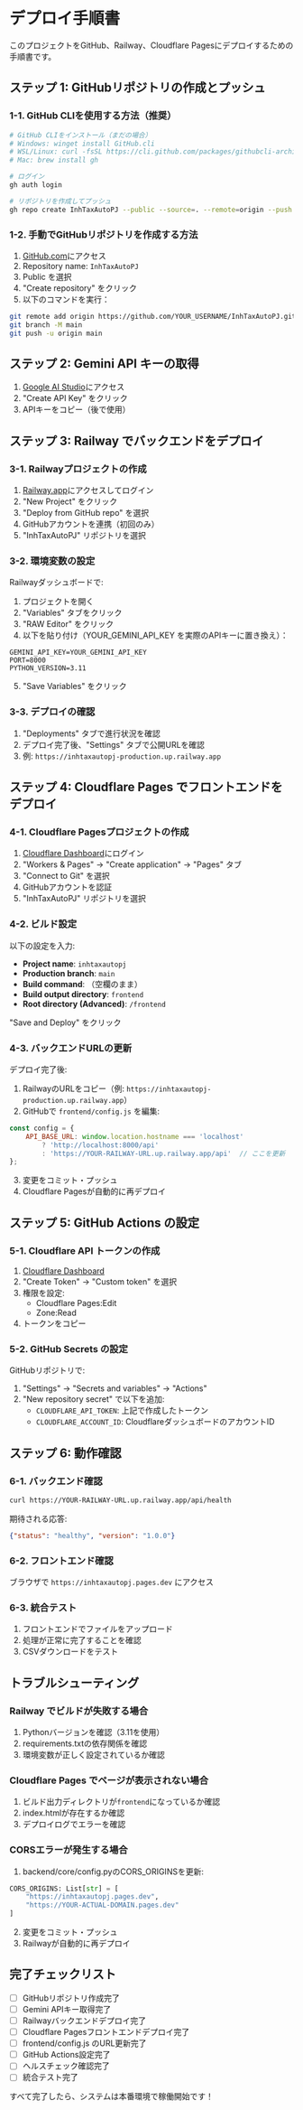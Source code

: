 # デプロイ手順書

このプロジェクトをGitHub、Railway、Cloudflare Pagesにデプロイするための手順書です。

## ステップ 1: GitHubリポジトリの作成とプッシュ

### 1-1. GitHub CLIを使用する方法（推奨）

```bash
# GitHub CLIをインストール（まだの場合）
# Windows: winget install GitHub.cli
# WSL/Linux: curl -fsSL https://cli.github.com/packages/githubcli-archive-keyring.gpg | sudo dd of=/usr/share/keyrings/githubcli-archive-keyring.gpg
# Mac: brew install gh

# ログイン
gh auth login

# リポジトリを作成してプッシュ
gh repo create InhTaxAutoPJ --public --source=. --remote=origin --push
```

### 1-2. 手動でGitHubリポジトリを作成する方法

1. [GitHub.com](https://github.com/new)にアクセス
2. Repository name: `InhTaxAutoPJ`
3. Public を選択
4. "Create repository" をクリック
5. 以下のコマンドを実行：

```bash
git remote add origin https://github.com/YOUR_USERNAME/InhTaxAutoPJ.git
git branch -M main
git push -u origin main
```

## ステップ 2: Gemini API キーの取得

1. [Google AI Studio](https://makersuite.google.com/app/apikey)にアクセス
2. "Create API Key" をクリック
3. APIキーをコピー（後で使用）

## ステップ 3: Railway でバックエンドをデプロイ

### 3-1. Railwayプロジェクトの作成

1. [Railway.app](https://railway.app/)にアクセスしてログイン
2. "New Project" をクリック
3. "Deploy from GitHub repo" を選択
4. GitHubアカウントを連携（初回のみ）
5. "InhTaxAutoPJ" リポジトリを選択

### 3-2. 環境変数の設定

Railwayダッシュボードで:

1. プロジェクトを開く
2. "Variables" タブをクリック
3. "RAW Editor" をクリック
4. 以下を貼り付け（YOUR_GEMINI_API_KEY を実際のAPIキーに置き換え）：

```env
GEMINI_API_KEY=YOUR_GEMINI_API_KEY
PORT=8000
PYTHON_VERSION=3.11
```

5. "Save Variables" をクリック

### 3-3. デプロイの確認

1. "Deployments" タブで進行状況を確認
2. デプロイ完了後、"Settings" タブで公開URLを確認
3. 例: `https://inhtaxautopj-production.up.railway.app`

## ステップ 4: Cloudflare Pages でフロントエンドをデプロイ

### 4-1. Cloudflare Pagesプロジェクトの作成

1. [Cloudflare Dashboard](https://dash.cloudflare.com/)にログイン
2. "Workers & Pages" → "Create application" → "Pages" タブ
3. "Connect to Git" を選択
4. GitHubアカウントを認証
5. "InhTaxAutoPJ" リポジトリを選択

### 4-2. ビルド設定

以下の設定を入力:

- **Project name**: `inhtaxautopj`
- **Production branch**: `main`
- **Build command**: （空欄のまま）
- **Build output directory**: `frontend`
- **Root directory (Advanced)**: `/frontend`

"Save and Deploy" をクリック

### 4-3. バックエンドURLの更新

デプロイ完了後:

1. RailwayのURLをコピー（例: `https://inhtaxautopj-production.up.railway.app`）
2. GitHubで `frontend/config.js` を編集:

```javascript
const config = {
    API_BASE_URL: window.location.hostname === 'localhost'
        ? 'http://localhost:8000/api'
        : 'https://YOUR-RAILWAY-URL.up.railway.app/api'  // ここを更新
};
```

3. 変更をコミット・プッシュ
4. Cloudflare Pagesが自動的に再デプロイ

## ステップ 5: GitHub Actions の設定

### 5-1. Cloudflare API トークンの作成

1. [Cloudflare Dashboard](https://dash.cloudflare.com/profile/api-tokens)
2. "Create Token" → "Custom token" を選択
3. 権限を設定:
   - Cloudflare Pages:Edit
   - Zone:Read
4. トークンをコピー

### 5-2. GitHub Secrets の設定

GitHubリポジトリで:

1. "Settings" → "Secrets and variables" → "Actions"
2. "New repository secret" で以下を追加:
   - `CLOUDFLARE_API_TOKEN`: 上記で作成したトークン
   - `CLOUDFLARE_ACCOUNT_ID`: CloudflareダッシュボードのアカウントID

## ステップ 6: 動作確認

### 6-1. バックエンド確認

```bash
curl https://YOUR-RAILWAY-URL.up.railway.app/api/health
```

期待される応答:
```json
{"status": "healthy", "version": "1.0.0"}
```

### 6-2. フロントエンド確認

ブラウザで `https://inhtaxautopj.pages.dev` にアクセス

### 6-3. 統合テスト

1. フロントエンドでファイルをアップロード
2. 処理が正常に完了することを確認
3. CSVダウンロードをテスト

## トラブルシューティング

### Railway でビルドが失敗する場合

1. Pythonバージョンを確認（3.11を使用）
2. requirements.txtの依存関係を確認
3. 環境変数が正しく設定されているか確認

### Cloudflare Pages でページが表示されない場合

1. ビルド出力ディレクトリが`frontend`になっているか確認
2. index.htmlが存在するか確認
3. デプロイログでエラーを確認

### CORSエラーが発生する場合

1. backend/core/config.pyのCORS_ORIGINSを更新:
```python
CORS_ORIGINS: List[str] = [
    "https://inhtaxautopj.pages.dev",
    "https://YOUR-ACTUAL-DOMAIN.pages.dev"
]
```

2. 変更をコミット・プッシュ
3. Railwayが自動的に再デプロイ

## 完了チェックリスト

- [ ] GitHubリポジトリ作成完了
- [ ] Gemini APIキー取得完了
- [ ] Railwayバックエンドデプロイ完了
- [ ] Cloudflare Pagesフロントエンドデプロイ完了
- [ ] frontend/config.js のURL更新完了
- [ ] GitHub Actions設定完了
- [ ] ヘルスチェック確認完了
- [ ] 統合テスト完了

すべて完了したら、システムは本番環境で稼働開始です！